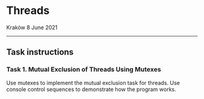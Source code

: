 # Threads

Kraków 8 June 2021

---

## Task instructions

### Task 1. Mutual Exclusion of Threads Using Mutexes

Use mutexes to implement the mutual exclusion task for threads. Use console control sequences to demonstrate how the program works.

